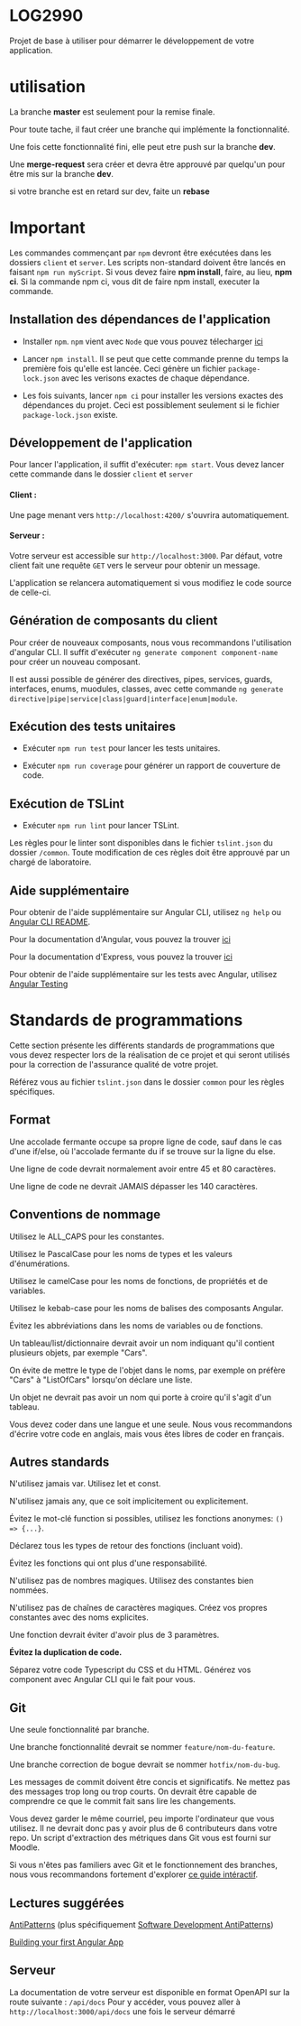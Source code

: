 # LOG2990

Projet de base à utiliser pour démarrer le développement de votre application.

# utilisation

La branche **master** est seulement pour la remise finale.

Pour toute tache, il faut créer une branche qui implémente la fonctionnalité.

Une fois cette fonctionnalité fini, elle peut etre push sur la branche **dev**.

Une **merge-request** sera créer et devra être approuvé par quelqu'un pour être mis sur la branche **dev**.

si votre branche est en retard sur dev, faite un **rebase**

# Important

Les commandes commençant par `npm` devront être exécutées dans les dossiers `client` et `server`. Les scripts non-standard doivent être lancés en faisant `npm run myScript`.
Si vous devez faire **npm install**, faire, au lieu, **npm ci**. Si la commande npm ci, vous dit de faire npm install, executer la commande.

## Installation des dépendances de l'application

-   Installer `npm`. `npm` vient avec `Node` que vous pouvez télecharger [ici](https://nodejs.org/en/download/)

-   Lancer `npm install`. Il se peut que cette commande prenne du temps la première fois qu'elle est lancée. Ceci génère un fichier `package-lock.json` avec les verisons exactes de chaque dépendance.
-   Les fois suivants, lancer `npm ci` pour installer les versions exactes des dépendances du projet. Ceci est possiblement seulement si le fichier `package-lock.json` existe.

## Développement de l'application

Pour lancer l'application, il suffit d'exécuter: `npm start`. Vous devez lancer cette commande dans le dossier `client` et `server`

#### Client :

Une page menant vers `http://localhost:4200/` s'ouvrira automatiquement.

#### Serveur :

Votre serveur est accessible sur `http://localhost:3000`. Par défaut, votre client fait une requête `GET` vers le serveur pour obtenir un message.

L'application se relancera automatiquement si vous modifiez le code source de celle-ci.

## Génération de composants du client

Pour créer de nouveaux composants, nous vous recommandons l'utilisation d'angular CLI. Il suffit d'exécuter `ng generate component component-name` pour créer un nouveau composant.

Il est aussi possible de générer des directives, pipes, services, guards, interfaces, enums, muodules, classes, avec cette commande `ng generate directive|pipe|service|class|guard|interface|enum|module`.

## Exécution des tests unitaires

-   Exécuter `npm run test` pour lancer les tests unitaires.

-   Exécuter `npm run coverage` pour générer un rapport de couverture de code.

## Exécution de TSLint

-   Exécuter `npm run lint` pour lancer TSLint.

Les règles pour le linter sont disponibles dans le fichier `tslint.json` du dossier `/common`. Toute modification de ces règles doit être approuvé par un chargé de laboratoire.

## Aide supplémentaire

Pour obtenir de l'aide supplémentaire sur Angular CLI, utilisez `ng help` ou [Angular CLI README](https://github.com/angular/angular-cli/blob/master/README.md).

Pour la documentation d'Angular, vous pouvez la trouver [ici](https://angular.io/docs)

Pour la documentation d'Express, vous pouvez la trouver [ici](https://expressjs.com/en/4x/api.html)

Pour obtenir de l'aide supplémentaire sur les tests avec Angular, utilisez [Angular Testing](https://angular.io/guide/testing)

# Standards de programmations

Cette section présente les différents standards de programmations que vous devez respecter lors de la réalisation de ce projet et qui seront utilisés pour la correction de l'assurance qualité de votre projet.

Référez vous au fichier `tslint.json` dans le dossier `common` pour les règles spécifiques.

## Format

Une accolade fermante occupe sa propre ligne de code, sauf dans le cas d'une if/else, où l'accolade fermante du if se trouve sur la ligne du else.

Une ligne de code devrait normalement avoir entre 45 et 80 caractères.

Une ligne de code ne devrait JAMAIS dépasser les 140 caractères.

## Conventions de nommage

Utilisez le ALL_CAPS pour les constantes.

Utilisez le PascalCase pour les noms de types et les valeurs d'énumérations.

Utilisez le camelCase pour les noms de fonctions, de propriétés et de variables.

Utilisez le kebab-case pour les noms de balises des composants Angular.

Évitez les abbréviations dans les noms de variables ou de fonctions.

Un tableau/list/dictionnaire devrait avoir un nom indiquant qu'il contient plusieurs objets, par exemple "Cars".

On évite de mettre le type de l'objet dans le noms, par exemple on préfère "Cars" à "ListOfCars" lorsqu'on déclare une liste.

Un objet ne devrait pas avoir un nom qui porte à croire qu'il s'agit d'un tableau.

Vous devez coder dans une langue et une seule. Nous vous recommandons d'écrire votre code en anglais, mais vous êtes libres de coder en français.

## Autres standards

N'utilisez jamais var. Utilisez let et const.

N'utilisez jamais any, que ce soit implicitement ou explicitement.

Évitez le mot-clé function si possibles, utilisez les fonctions anonymes: `() => {...}`.

Déclarez tous les types de retour des fonctions (incluant void).

Évitez les fonctions qui ont plus d'une responsabilité.

N'utilisez pas de nombres magiques. Utilisez des constantes bien nommées.

N'utilisez pas de chaînes de caractères magiques. Créez vos propres constantes avec des noms explicites.

Une fonction devrait éviter d'avoir plus de 3 paramètres.

**Évitez la duplication de code.**

Séparez votre code Typescript du CSS et du HTML. Générez vos component avec Angular CLI qui le fait pour vous.

## Git

Une seule fonctionnalité par branche.

Une branche fonctionnalité devrait se nommer `feature/nom-du-feature`.

Une branche correction de bogue devrait se nommer `hotfix/nom-du-bug`.

Les messages de commit doivent être concis et significatifs. Ne mettez pas des messages trop long ou trop courts. On devrait être capable de comprendre ce que le commit fait sans lire les changements.

Vous devez garder le même courriel, peu importe l'ordinateur que vous utilisez. Il ne devrait donc pas y avoir plus de 6 contributeurs dans votre repo. Un script d'extraction des métriques dans Git vous est fourni sur Moodle.

Si vous n'êtes pas familiers avec Git et le fonctionnement des branches, nous vous recommandons fortement d'explorer [ce guide intéractif](https://onlywei.github.io/explain-git-with-d3/).

## Lectures suggérées

[AntiPatterns](https://sourcemaking.com/antipatterns) (plus spécifiquement [Software Development AntiPatterns](https://sourcemaking.com/antipatterns/software-development-antipatterns))

[Building your first Angular App](https://scrimba.com/g/gyourfirstangularapp)

## Serveur

La documentation de votre serveur est disponible en format OpenAPI sur la route suivante : `/api/docs`
Pour y accéder, vous pouvez aller à `http://localhost:3000/api/docs` une fois le serveur démarré
